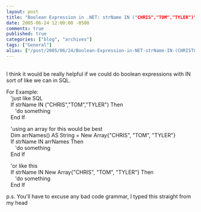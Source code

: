 ```yaml
---
layout: post
title: "Boolean Expression in .NET: strName IN ("CHRIS","TOM","TYLER")"
date: 2005-06-24 12:00:00 -0500
comments: true
published: true
categories: ["blog", "archives"]
tags: ["General"]
alias: ["/post/2005/06/24/Boolean-Expression-in-NET-strName-IN-(CHRISTOMTYLER)", "/post/2005/06/24/boolean-expression-in-net-strname-in-(christomtyler)"]
---
```

<!-- more -->
<P><BR>I think it would be really helpful if we could do boolean expressions with IN sort of like we can in SQL.</P>
<P>For Example:<BR>&nbsp;&nbsp; 'just like SQL<BR>&nbsp;&nbsp; If strName IN ("CHRIS","TOM","TYLER") Then<BR>&nbsp;&nbsp;&nbsp;&nbsp;&nbsp; 'do something<BR>&nbsp;&nbsp; End If</P>
<P>&nbsp;&nbsp; 'using an array for this would be best<BR>&nbsp;&nbsp; Dim arrNames() AS String = New Array{"CHRIS", "TOM", "TYLER"}<BR>&nbsp;&nbsp; If strName IN arrNames Then<BR>&nbsp;&nbsp;&nbsp;&nbsp;&nbsp; 'do something<BR>&nbsp;&nbsp; End If</P>
<P>&nbsp;&nbsp; 'or like this<BR>&nbsp;&nbsp; If strName IN New Array{"CHRIS", "TOM", "TYLER"} Then<BR>&nbsp;&nbsp;&nbsp;&nbsp;&nbsp; 'do something<BR>&nbsp;&nbsp; End If</P>
<P>p.s. You'll have to excuse any bad code grammar, I typed this straight from my head</P>
